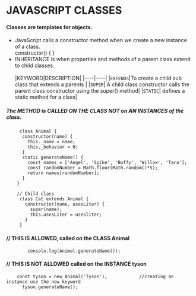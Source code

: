 # JAVASCRIPT CLASSES


#### Classes are templates for objects.<br>
- JavaScript calls a constructor method when we create a new instance of a class.<br>
         constructor() {                }
- INHERITANCE is when properties and methods of a parent class extend to child classes.<br>
  <br>
  |KEYWORD|DESCRIPTION|
  |----|----|
  |`EXTENDS`|To create a child sub class that extends a parents |
  |`SUPER`| A child class constructor calls the parent class constructor using the super() method|
  |`STATIC`| defines a static method for a class|

##### The METHOD is CALLED ON THE CLASS NOT on AN INSTANCES of the class.<br>

         class Animal {
          constructor(name) {
            this._name = name;
            this._behavior = 0;
          } 
          static generateName() {
            const names = ['Angel', 'Spike', 'Buffy', 'Willow', 'Tara'];
            const randomNumber = Math.floor(Math.random()*5);
            return names[randomNumber];
          }
        }
        
        // Child class
         class Cat extends Animal {
           constructor(name, usesLiter) {
             super(name);
             this.usesLiter = usesliter;
           }
         }
  
  #### // THIS IS ALLOWED, called on the CLASS Animal

            console.log(Animal.generateName());
  
  ####  // THIS IS NOT ALLOWED called on the INSTANCE tyson
  
        const tyson = new Animal('Tyson');            //creating an instance use the new keyword
          tyson.generateName();
  


